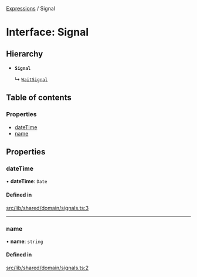 [Expressions](../README.md) / Signal

# Interface: Signal

## Hierarchy

- **`Signal`**

  ↳ [`WaitSignal`](WaitSignal.md)

## Table of contents

### Properties

- [dateTime](Signal.md#datetime)
- [name](Signal.md#name)

## Properties

### dateTime

• **dateTime**: `Date`

#### Defined in

[src/lib/shared/domain/signals.ts:3](https://github.com/data7expressions/3xpr/blob/4ba1e4ce6d1a7c81471bad9e3b4b08ed95379b30/src/lib/shared/domain/signals.ts#L3)

___

### name

• **name**: `string`

#### Defined in

[src/lib/shared/domain/signals.ts:2](https://github.com/data7expressions/3xpr/blob/4ba1e4ce6d1a7c81471bad9e3b4b08ed95379b30/src/lib/shared/domain/signals.ts#L2)
